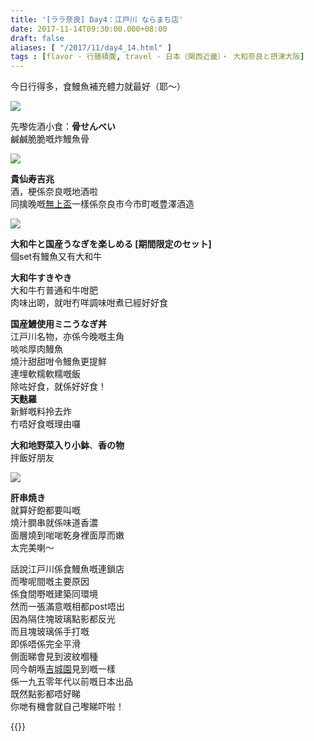```yaml
---
title: '[ララ奈良] Day4：江戸川 ならまち店'
date: 2017-11-14T09:30:00.000+08:00
draft: false
aliases: [ "/2017/11/day4_14.html" ]
tags : [flavor - 行膳積腹, travel - 日本（関西近畿）・ 大和奈良と摂津大阪]
---
```


今日行得多，食鰻魚補充體力就最好（耶～）  

![](/images/nara4f1.jpg)

先嚟佐酒小食：**骨せんべい**  
鹹鹹脆脆嘅炸鰻魚骨  

![](/images/nara4f2.jpg)

**貴仙寿吉兆**  
酒，梗係奈良嘅地酒啦  
同擒晚嘅[無上盃](https://hidie.net/nara3f/)一樣係奈良市今市町嘅豊澤酒造  

![](/images/nara4f.jpg)

**大和牛と国産うなぎを楽しめる \[期間限定のセット\]**  
個set有鰻魚又有大和牛  
  
**大和牛すきやき**  
大和牛冇普通和牛咁肥  
肉味出啲，就咁冇咩調味咁煮已經好好食  
  
**国産鰻使用ミニうなぎ丼**   
江戸川名物，亦係今晚嘅主角  
啖啖厚肉鰻魚  
燒汁甜甜咁令鰻魚更提鮮  
連埋軟糯軟糯嘅飯  
除咗好食，就係好好食！  
**天麩羅**  
新鮮嘅料拎去炸  
冇唔好食嘅理由囉  
  
**大和地野菜入り小鉢**、**香の物**  
拌飯好朋友  

![](/images/nara4f3.jpg)

**肝串焼き**  
就算好飽都要叫嘅  
燒汁膶串就係味道香濃  
面層燒到啱啱乾身裡面厚而嫩  
太完美喇～  
  
  
話說江戸川係食鰻魚嘅連鎖店  
而嚟呢間嘅主要原因  
係食間嘢嘅建築同環境  
然而一張滿意嘅相都post唔出  
因為隔住塊玻璃點影都反光  
而且塊玻璃係手打嘅  
即係唔係完全平滑  
側面睇會見到波紋嗰種  
同今朝喺[吉城園](https://hidie.net/nara4a/)見到嘅一樣  
係一九五零年代以前嘅日本出品  
既然點影都唔好睇  
你哋有機會就自己嚟睇吓啦！  
  
{{<nara>}}

